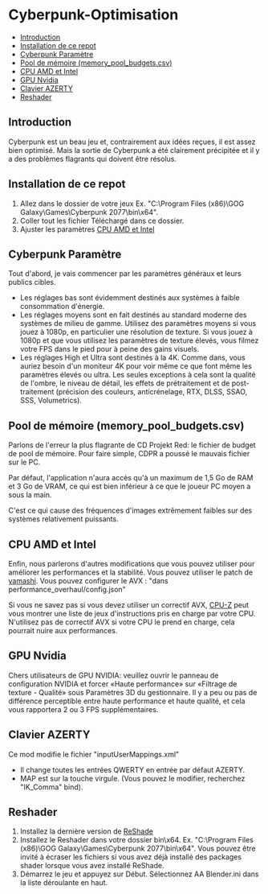 # Cyberpunk-Optimisation

  - [Introduction](#introduction)
  - [Installation de ce repot](#installation-de-ce-repot)
  - [Cyberpunk Paramètre](#cyberpunk-paramètre)
  - [Pool de mémoire (memory_pool_budgets.csv)](#pool-de-mémoire-memory_pool_budgetscsv)
  - [CPU AMD et Intel](#cpu-amd-et-intel)
  - [GPU Nvidia](#gpu-nvidia)
  - [Clavier AZERTY](#clavier-azerty)
  - [Reshader](#reshader)

## Introduction
Cyberpunk est un beau jeu et, contrairement aux idées reçues, il est assez bien optimisé. Mais la sortie de Cyberpunk a été clairement précipitée et il y a des problèmes flagrants qui doivent être résolus.

## Installation de ce repot
1. Allez dans le dossier de votre jeux Ex. "C:\Program Files (x86)\GOG Galaxy\Games\Cyberpunk 2077\bin\x64".
2. Coller tout les fichier Téléchargé dans ce dossier.
3. Ajuster les paramètres [CPU AMD et Intel](#cpu-amd-et-intel)

## Cyberpunk Paramètre
Tout d'abord, je vais commencer par les paramètres généraux et leurs publics cibles.
- Les réglages bas sont évidemment destinés aux systèmes à faible consommation d'énergie.
- Les réglages moyens sont en fait destinés au standard moderne des systèmes de milieu de gamme. Utilisez des paramètres moyens si vous jouez à 1080p, en particulier une résolution de texture. Si vous jouez à 1080p et que vous utilisez les paramètres de texture élevés, vous filmez votre FPS dans le pied pour à peine des gains visuels.
- Les réglages High et Ultra sont destinés à la 4K. Comme dans, vous auriez besoin d'un moniteur 4K pour voir même ce que font même les paramètres élevés ou ultra. Les seules exceptions à cela sont la qualité de l'ombre, le niveau de détail, les effets de prétraitement et de post-traitement (précision des couleurs, anticrénelage, RTX, DLSS, SSAO, SSS, Volumetrics).

## Pool de mémoire (memory_pool_budgets.csv)
Parlons de l'erreur la plus flagrante de CD Projekt Red: le fichier de budget de pool de mémoire. Pour faire simple, CDPR a poussé le mauvais fichier sur le PC.

Par défaut, l'application n'aura accès qu'à un maximum de 1,5 Go de RAM et 3 Go de VRAM, ce qui est bien inférieur à ce que le joueur PC moyen a sous la main. 

C'est ce qui cause des fréquences d'images extrêmement faibles sur des systèmes relativement puissants.

## CPU AMD et Intel
Enfin, nous parlerons d'autres modifications que vous pouvez utiliser pour améliorer les performances et la stabilité. Vous pouvez utiliser le patch de [yamashi](https://github.com/yamashi/PerformanceOverhaulCyberpunk/wiki). Vous pouvez configurer le AVX : "dans performance_overhaul/config.json"

Si vous ne savez pas si vous devez utiliser un correctif AVX, [CPU-Z](https://www.cpuid.com/softwares/cpu-z.html) peut vous montrer une liste de jeux d'instructions pris en charge par votre CPU. N'utilisez pas de correctif AVX si votre CPU le prend en charge, cela pourrait nuire aux performances.

## GPU Nvidia
Chers utilisateurs de GPU NVIDIA: veuillez ouvrir le panneau de configuration NVIDIA et forcer «Haute performance» sur «Filtrage de texture - Qualité» sous Paramètres 3D du gestionnaire. Il y a peu ou pas de différence perceptible entre haute performance et haute qualité, et cela vous rapportera 2 ou 3 FPS supplémentaires.

## Clavier AZERTY
Ce mod modifie le fichier "inputUserMappings.xml"
- Il change toutes les entrées QWERTY en entrée par défaut AZERTY.
- MAP est sur la touche virgule. (Vous pouvez le modifier, recherchez "IK_Comma" bind).

## Reshader
1. Installez la dernière version de [ReShade](https://reshade.me/)
2. Installez le Reshader dans votre dossier bin\x64. Ex. "C:\Program Files (x86)\GOG Galaxy\Games\Cyberpunk 2077\bin\x64".
Vous pouvez être invité à écraser les fichiers si vous avez déjà installé des packages shader lorsque vous avez installé ReShade. 
3. Démarrez le jeu et appuyez sur Début. Sélectionnez AA Blender.ini dans la liste déroulante en haut.
